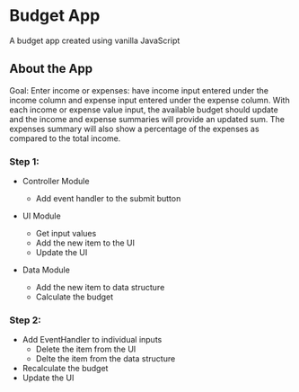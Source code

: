 # Budget App
A budget app created using vanilla JavaScript

## About the App
Goal: Enter income or expenses: have income input entered under the income column and expense input entered under the expense column. With each income or expense value input, the available budget should update and the income and expense summaries will provide an updated sum. The expenses summary will also show a percentage of the expenses as compared to the total income.

### Step 1:
- Controller Module
  - Add event handler to the submit button

- UI Module
  - Get input values
  - Add the new item to the UI
  - Update the UI
  
- Data Module
  - Add the new item to data structure
  - Calculate the budget

### Step 2:
- Add EventHandler to individual inputs
  - Delete the item from the UI
  - Delte the item from the data structure
- Recalculate the budget
- Update the UI
